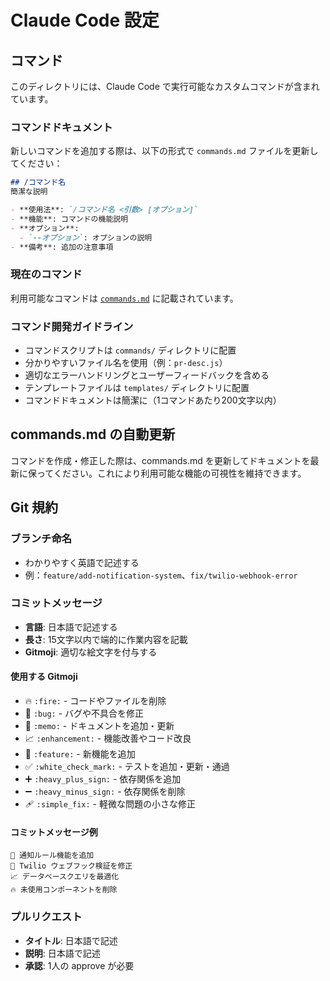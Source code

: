 # Claude Code 設定

## コマンド
このディレクトリには、Claude Code で実行可能なカスタムコマンドが含まれています。

### コマンドドキュメント
新しいコマンドを追加する際は、以下の形式で `commands.md` ファイルを更新してください：

```markdown
## /コマンド名
簡潔な説明

- **使用法**: `/コマンド名 <引数> [オプション]`
- **機能**: コマンドの機能説明
- **オプション**: 
  - `--オプション`: オプションの説明
- **備考**: 追加の注意事項
```

### 現在のコマンド
利用可能なコマンドは [`commands.md`](./commands.md) に記載されています。

### コマンド開発ガイドライン
- コマンドスクリプトは `commands/` ディレクトリに配置
- 分かりやすいファイル名を使用（例：`pr-desc.js`）
- 適切なエラーハンドリングとユーザーフィードバックを含める
- テンプレートファイルは `templates/` ディレクトリに配置
- コマンドドキュメントは簡潔に（1コマンドあたり200文字以内）

## commands.md の自動更新
コマンドを作成・修正した際は、commands.md を更新してドキュメントを最新に保ってください。これにより利用可能な機能の可視性を維持できます。

## Git 規約

### ブランチ命名
- わかりやすく英語で記述する
- 例：`feature/add-notification-system`、`fix/twilio-webhook-error`

### コミットメッセージ
- **言語**: 日本語で記述する
- **長さ**: 15文字以内で端的に作業内容を記載
- **Gitmoji**: 適切な絵文字を付与する

#### 使用する Gitmoji
- 🔥 `:fire:` - コードやファイルを削除
- 🐞 `:bug:` - バグや不具合を修正
- 📝 `:memo:` - ドキュメントを追加・更新
- 📈 `:enhancement:` - 機能改善やコード改良
- 🚀 `:feature:` - 新機能を追加
- ✅ `:white_check_mark:` - テストを追加・更新・通過
- ➕ `:heavy_plus_sign:` - 依存関係を追加
- ➖ `:heavy_minus_sign:` - 依存関係を削除
- 🩹 `:simple_fix:` - 軽微な問題の小さな修正

#### コミットメッセージ例
```
🚀 通知ルール機能を追加
🐞 Twilio ウェブフック検証を修正
📈 データベースクエリを最適化
🔥 未使用コンポーネントを削除
```

### プルリクエスト
- **タイトル**: 日本語で記述
- **説明**: 日本語で記述
- **承認**: 1人の approve が必要